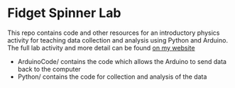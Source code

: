 # Fidget Spinner Lab

This repo contains code and other resources for an introductory physics activity for teaching data collection and analysis using Python and Arduino. The full lab activity and more detail can be found [on my website](http://codyethanjordan.com/physics/fidgetSpinnerLab/)

- ArduinoCode/ contains the code which allows the Arduino to send data back to the computer
- Python/ contains the code for collection and analysis of the data
